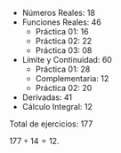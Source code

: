  - Números Reales: 18
 - Funciones Reales: 46
	 - Práctica 01: 16
	 - Práctica 02: 22
	 - Práctica 03: 08
 - Límite y Continuidad: 60
	 - Práctica 01: 28
	 - Complementaria: 12
	 - Práctica 02: 20
 - Derivadas:  41
 - Cálculo Integral: 12

Total de ejercicios: 177

$177 \div 14 = 12.$